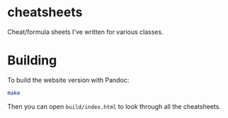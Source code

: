 # cheatsheets
Cheat/formula sheets I've written for various classes.

# Building
To build the website version with Pandoc:
```sh
make
```

Then you can open `build/index.html` to look through all the cheatsheets.
